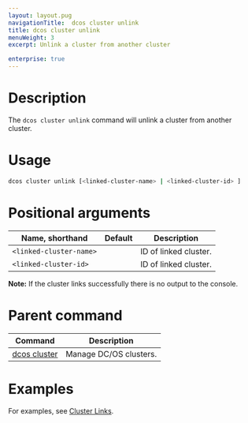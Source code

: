 ```yaml
---
layout: layout.pug
navigationTitle:  dcos cluster unlink
title: dcos cluster unlink
menuWeight: 3
excerpt: Unlink a cluster from another cluster

enterprise: true
---
```


# Description
The `dcos cluster unlink` command will unlink a cluster from another cluster.

# Usage

```bash
dcos cluster unlink [<linked-cluster-name> | <linked-cluster-id> ]
```

# Positional arguments

| Name, shorthand | Default | Description |
|---------|-------------|-------------|
| `<linked-cluster-name>`   |   | ID of linked cluster.  |
| `<linked-cluster-id>`   |   | ID of linked cluster.  |

**Note:** If the cluster links successfully there is no output to the console.

# Parent command

| Command | Description |
|---------|-------------|
| [dcos cluster](/1.11/cli/command-reference/dcos-cluster/) | Manage DC/OS clusters. |

# Examples
For examples, see [Cluster Links](/1.11/administering-clusters/multiple-clusters/cluster-links/).
